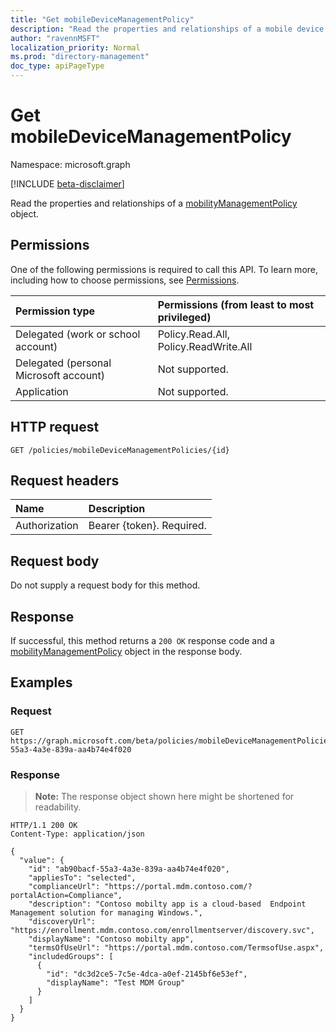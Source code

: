```yaml
---
title: "Get mobileDeviceManagementPolicy"
description: "Read the properties and relationships of a mobile device management policy object."
author: "ravennMSFT"
localization_priority: Normal
ms.prod: "directory-management"
doc_type: apiPageType
---
```


# Get mobileDeviceManagementPolicy

Namespace: microsoft.graph

[!INCLUDE [beta-disclaimer](../../includes/beta-disclaimer.md)]

Read the properties and relationships of a [mobilityManagementPolicy](../resources/mobilitymanagementpolicy.md) object.

## Permissions

One of the following permissions is required to call this API. To learn more, including how to choose permissions, see [Permissions](/graph/permissions-reference).

|Permission type|Permissions (from least to most privileged)|
|:---|:---|
|Delegated (work or school account)|Policy.Read.All, Policy.ReadWrite.All|
|Delegated (personal Microsoft account) | Not supported.|
|Application | Not supported.|

## HTTP request

<!-- {
  "blockType": "ignored"
}
-->

``` http
GET /policies/mobileDeviceManagementPolicies/{id}
```

## Request headers

|Name|Description|
|:---|:---|
|Authorization|Bearer {token}. Required.|

## Request body

Do not supply a request body for this method.

## Response

If successful, this method returns a `200 OK` response code and a [mobilityManagementPolicy](../resources/mobilitymanagementpolicy.md) object in the response body.

## Examples

### Request

<!-- {
  "blockType": "request",
  "name": "get_mobilitymanagementpolicy"
}
-->

``` http
GET https://graph.microsoft.com/beta/policies/mobileDeviceManagementPolicies/ab90bacf-55a3-4a3e-839a-aa4b74e4f020
```

### Response

>**Note:** The response object shown here might be shortened for readability.
<!-- {
  "blockType": "response",
  "truncated": true,
  "@odata.type": "microsoft.graph.mobilityManagementPolicy"
}
-->

``` http
HTTP/1.1 200 OK
Content-Type: application/json

{
  "value": {
    "id": "ab90bacf-55a3-4a3e-839a-aa4b74e4f020",
    "appliesTo": "selected",
    "complianceUrl": "https://portal.mdm.contoso.com/?portalAction=Compliance",
    "description": "Contoso mobilty app is a cloud-based  Endpoint Management solution for managing Windows.",
    "discoveryUrl": "https://enrollment.mdm.contoso.com/enrollmentserver/discovery.svc",
    "displayName": "Contoso mobilty app",
    "termsOfUseUrl": "https://portal.mdm.contoso.com/TermsofUse.aspx",
    "includedGroups": [
      {
        "id": "dc3d2ce5-7c5e-4dca-a0ef-2145bf6e53ef",
        "displayName": "Test MDM Group"
      }
    ]
  }
}
```
